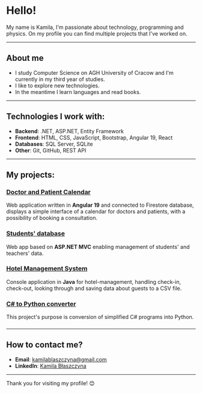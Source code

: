 # Hello! 

My name is Kamila, I'm passionate about technology, programming and physics. On my profile you can find multiple projects that I've worked on.

---

## About me

-  I study Computer Science on AGH University of Cracow and I'm currently in my third year of studies.
-  I like to explore new technologies.
-  In the meantime I learn languages and read books.

---

## Technologies I work with:

- **Backend**: .NET, ASP.NET, Entity Framework
- **Frontend**: HTML, CSS, JavaScript, Bootstrap, Angular 19, React
- **Databases**: SQL Server, SQLite  
- **Other**: Git, GitHub, REST API

---

## My projects:

### [Doctor and Patient Calendar](https://github.com/kamilabla/Konsultacje-lekarskie)
Web application written in **Angular 19** and connected to Firestore database, displays a simple interface of a calendar for doctors and patients, with a possibility of booking a consultation.  

### [Students' database](https://github.com/kamilabla/projekt_baza_studentow)  
Web app based on **ASP.NET MVC** enabling management of students' and teachers' data.

### [Hotel Management System](https://github.com/kamilabla/hotel-management-system)
Console application in **Java** for hotel-management, handling check-in, check-out, looking through and saving data about guests to a CSV file.

### [C# to Python converter](https://github.com/kingaa1/KonwerterCs-Python)<br/>
This project's purpose is conversion of simplified C# programs into Python.

### 

---


## How to contact me?

- **Email**: kamilablaszczyna@gmail.com
- **LinkedIn**: [Kamila Błaszczyna](https://www.linkedin.com/in/kamila-b%C5%82aszczyna-9690432b5/)
 

---

Thank you for visiting my profile! 😊
